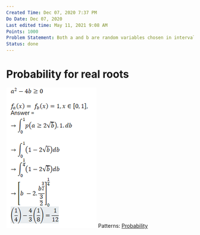 ```yaml
---
Created Time: Dec 07, 2020 7:37 PM
Do Date: Dec 07, 2020
Last edited time: May 11, 2021 9:08 AM
Points: 1000
Problem Statement: Both a and b are random variables chosen in interval [0, 1] uniformly. what is the probability $x^2 + ax + b = 0$ has real roots?
Status: done
---
```


# Probability for real roots

![Probability%20for%20real%20roots%208a4cb75f4d9d4b6b9568f2b2e2094555/Untitled.png](Probability%20for%20real%20roots%208a4cb75f4d9d4b6b9568f2b2e2094555/Untitled.png)
Patterns: [Probability](Probability.md)